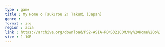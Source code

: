 ```yaml
---
type : game
title : My Home o Tsukurou 2! Takumi (Japan)
genre : 
format : iso
region : asia
link : https://archive.org/download/PS2-ASIA-ROMS321COM/My%20Home%20o%20Tsukurou%202%21%20Takumi%20%28Japan%29.7z
size : 1.1GB
---
```

